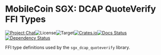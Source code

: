 # MobileCoin SGX: DCAP QuoteVerify FFI Types

[![Project Chat][chat-image]][chat-link]<!--
-->![License][license-image]<!--
-->![Target][target-image]<!--
-->[![Crates.io][crate-image]][crate-link]<!--
-->[![Docs Status][docs-image]][docs-link]<!--
-->[![Dependency Status][deps-image]][deps-link]

FFI type definitions used by the `sgx_dcap_quoteverify` library.

[chat-image]: https://img.shields.io/discord/844353360348971068?style=flat-square
[chat-link]: https://mobilecoin.chat
[license-image]: https://img.shields.io/crates/l/mc-sgx-dcap-quoteverify-sys-types?style=flat-square
[target-image]: https://img.shields.io/badge/target-any-brightgreen?style=flat-square
[crate-image]: https://img.shields.io/crates/v/mc-sgx-dcap-quoteverify-sys-types.svg?style=flat-square
[crate-link]: https://crates.io/crates/mc-sgx-dcap-quoteverify-sys-types
[docs-image]: https://img.shields.io/docsrs/mc-sgx-dcap-quoteverify-sys-types?style=flat-square
[docs-link]: https://docs.rs/crate/mc-sgx-dcap-quoteverify-sys-types
[deps-image]: https://deps.rs/crate/mc-sgx-dcap-quoteverify-sys-types/0.4.0/status.svg?style=flat-square
[deps-link]: https://deps.rs/crate/mc-sgx-dcap-quoteverify-sys-types/0.4.0

